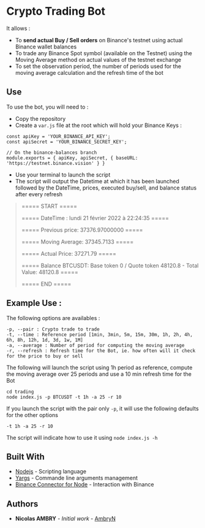 # Crypto Trading Bot

It allows :
* To **send actual Buy / Sell orders** on Binance's testnet using actual Binance wallet balances 
* To trade any Binance Spot symbol (available on the Testnet) using the Moving Average method on actual values of the testnet exchange
* To set the observation period, the number of periods used for the moving average calculation and the refresh time of the bot


## Use

To use the bot, you will need to :
* Copy the repository
* Create a `var.js` file at the root which will hold your Binance Keys :
```
const apiKey = 'YOUR_BINANCE_API_KEY';
const apiSecret = 'YOUR_BINANCE_SECRET_KEY';

// On the binance-balances branch
module.exports = { apiKey, apiSecret, { baseURL: 'https://testnet.binance.vision' } }
```
* Use your terminal to launch the script
* The script will output the Datetime at which it has been launched followed by the DateTime, prices, executed buy/sell, and balance status after every refresh
> ===== START =====
>
> ===== DateTime : lundi 21 février 2022 à 22:24:35 =====
>
> ===== Previous price: 37376.97000000 =====
> 
> ===== Moving Average: 37345.7133 =====
>
> ===== Actual Price: 37271.79 =====
>
> ===== Balance BTCUSDT: Base token 0 / Quote token 48120.8 - Total Value: 48120.8 =====
>
> ===== END =====

## Example Use :
The following options are availables :
```
-p, --pair : Crypto trade to trade
-t, --time : Reference period [1min, 3min, 5m, 15m, 30m, 1h, 2h, 4h, 6h, 8h, 12h, 1d, 3d, 1w, 1M]
-a, --average : Number of period for computing the moving average
-r, --refresh : Refresh time for the Bot, ie. how often will it check for the price to buy or sell
```
The following will launch the script using 1h period as reference, compute the moving average over 25 periods and use a 10 min refresh time for the Bot
```
cd trading
node index.js -p BTCUSDT -t 1h -a 25 -r 10
```
If you launch the script with the pair only `-p`, it will use the following defaults for the other options
```
-t 1h -a 25 -r 10
```

The script will indicate how to use it using `node index.js -h`


## Built With

* [Nodejs](https://nodejs.org) - Scripting language
* [Yargs](http://yargs.js.org/) - Commande line arguments management
* [Binance Connector for Node](https://github.com/binance/binance-connector-node) - Interaction with Binance

## Authors

* **Nicolas AMBRY** - *Initial work* - [AmbryN](https://github.com/AmbryN)

